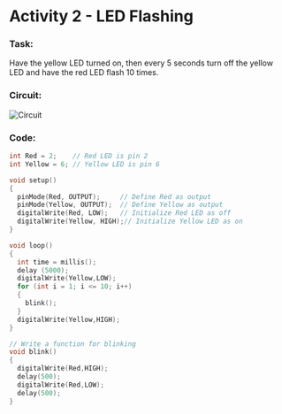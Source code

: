 # Activity 2 - LED Flashing

### Task:
Have the yellow LED turned on, then every 5 seconds turn off the yellow LED and have the red LED flash 10 times.

### Circuit:
![Circuit](https://Snowflower2020.github.io/BMES/Workshops/Workshop2/Activity1/W2A2_Circuit.png)

### Code: 

```c++
int Red = 2;    // Red LED is pin 2
int Yellow = 6;	// Yellow LED is pin 6

void setup()
{
  pinMode(Red, OUTPUT);		// Define Red as output
  pinMode(Yellow, OUTPUT);	// Define Yellow as output
  digitalWrite(Red, LOW);	// Initialize Red LED as off
  digitalWrite(Yellow, HIGH);// Initialize Yellow LED as on
}

void loop()
{
  int time = millis();	
  delay (5000);
  digitalWrite(Yellow,LOW);
  for (int i = 1; i <= 10; i++)
  {
    blink();
  }
  digitalWrite(Yellow,HIGH);
}

// Write a function for blinking
void blink()
{
  digitalWrite(Red,HIGH);
  delay(500);
  digitalWrite(Red,LOW);
  delay(500);
}
```
